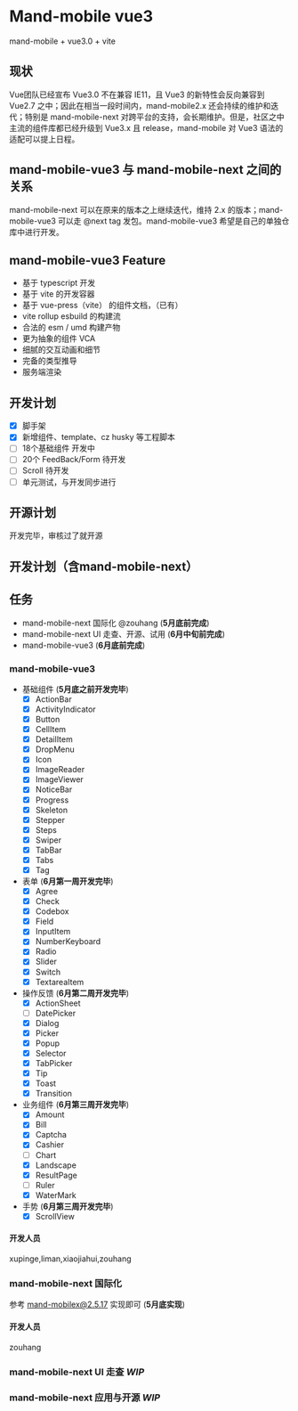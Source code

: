 # Mand-mobile vue3

mand-mobile + vue3.0 + vite

## 现状

Vue团队已经宣布 Vue3.0 不在兼容 IE11，且 Vue3 的新特性会反向兼容到 Vue2.7 之中；因此在相当一段时间内，mand-mobile2.x 还会持续的维护和迭代；特别是 mand-mobile-next 对跨平台的支持，会长期维护。但是，社区之中主流的组件库都已经升级到 Vue3.x 且 release，mand-mobile 对 Vue3 语法的适配可以提上日程。

## mand-mobile-vue3 与 mand-mobile-next 之间的关系

mand-mobile-next 可以在原来的版本之上继续迭代，维持 2.x 的版本；mand-mobile-vue3 可以走 @next tag 发包。mand-mobile-vue3 希望是自己的单独仓库中进行开发。

## mand-mobile-vue3 Feature

- 基于 typescript 开发
- 基于 vite 的开发容器
- 基于 vue-press（vite） 的组件文档，（已有）
- vite rollup esbuild 的构建流
- 合法的 esm / umd 构建产物
- 更为抽象的组件 VCA
- 细腻的交互动画和细节
- 完备的类型推导
- 服务端渲染

## 开发计划

- [x] 脚手架
- [x] 新增组件、template、cz husky 等工程脚本
- [ ] 18个基础组件 开发中
- [ ] 20个 FeedBack/Form 待开发
- [ ] Scroll 待开发
- [ ] 单元测试，与开发同步进行

## 开源计划

开发完毕，审核过了就开源

## 开发计划（含mand-mobile-next）

## 任务

- mand-mobile-next 国际化 @zouhang (**5月底前完成**)
- mand-mobile-next UI 走查、开源、试用 (**6月中旬前完成**)
- mand-mobile-vue3 (**6月底前完成**)

### mand-mobile-vue3

- 基础组件 (**5月底之前开发完毕**)
  - [x] ActionBar
  - [x] ActivityIndicator
  - [x] Button
  - [x] CellItem
  - [x] DetailItem
  - [x] DropMenu
  - [x] Icon
  - [x] ImageReader
  - [x] ImageViewer
  - [x] NoticeBar
  - [x] Progress
  - [x] Skeleton
  - [x] Stepper
  - [x] Steps
  - [x] Swiper
  - [x] TabBar
  - [x] Tabs
  - [x] Tag
- 表单 (**6月第一周开发完毕**)
  - [x] Agree
  - [x] Check
  - [x] Codebox
  - [x] Field
  - [x] InputItem
  - [x] NumberKeyboard
  - [x] Radio
  - [x] Slider
  - [x] Switch
  - [x] TextareaItem
- 操作反馈 (**6月第二周开发完毕**)
  - [x] ActionSheet
  - [ ] DatePicker
  - [x] Dialog
  - [x] Picker
  - [x] Popup
  - [x] Selector
  - [x] TabPicker
  - [x] Tip
  - [x] Toast
  - [x] Transition
- 业务组件 (**6月第三周开发完毕**)
  - [x] Amount
  - [x] Bill
  - [x] Captcha
  - [x] Cashier
  - [ ] Chart
  - [x] Landscape
  - [x] ResultPage
  - [ ] Ruler
  - [x] WaterMark
- 手势 (**6月第三周开发完毕**)
  - [x] ScrollView

#### 开发人员

xupinge,liman,xiaojiahui,zouhang

### mand-mobile-next 国际化

参考 mand-mobilex@2.5.17 实现即可 (**5月底实现**)

#### 开发人员

zouhang

### mand-mobile-next UI 走查 *WIP*

### mand-mobile-next 应用与开源 *WIP*
